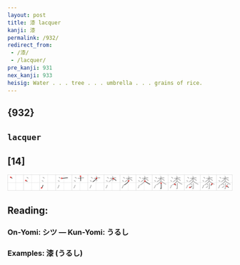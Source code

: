 ```yaml
---
layout: post
title: 漆 lacquer
kanji: 漆
permalink: /932/
redirect_from:
 - /漆/
 - /lacquer/
pre_kanji: 931
nex_kanji: 933
heisig: Water . . . tree . . . umbrella . . . grains of rice.
---
```


## {932}

## `lacquer`

## [14]

<div class="stroke"><img src="../images/E6BC86.png" /></div>

## Reading:

### On-Yomi: シツ &mdash; Kun-Yomi: うるし

### Examples: 漆 (うるし)
